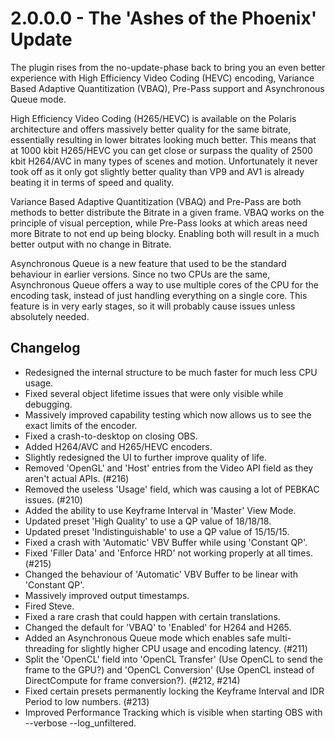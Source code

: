 # 2.0.0.0 - The 'Ashes of the Phoenix' Update
The plugin rises from the no-update-phase back to bring you an even better experience with High Efficiency Video Coding (HEVC) encoding, Variance Based Adaptive Quantitization (VBAQ), Pre-Pass support and Asynchronous Queue mode.

High Efficiency Video Coding (H265/HEVC) is available on the Polaris architecture and offers massively better quality for the same bitrate, essentially resulting in lower bitrates looking much better. This means that at 1000 kbit H265/HEVC you can get close or surpass the quality of 2500 kbit H264/AVC in many types of scenes and motion. Unfortunately it never took off as it only got slightly better quality than VP9 and AV1 is already beating it in terms of speed and quality.

Variance Based Adaptive Quantitization (VBAQ) and Pre-Pass are both methods to better distribute the Bitrate in a given frame. VBAQ works on the principle of visual perception, while Pre-Pass looks at which areas need more Bitrate to not end up being blocky. Enabling both will result in a much better output with no change in Bitrate.

Asynchronous Queue is a new feature that used to be the standard behaviour in earlier versions. Since no two CPUs are the same, Asynchronous Queue offers a way to use multiple cores of the CPU for the encoding task, instead of just handling everything on a single core. This feature is in very early stages, so it will probably cause issues unless absolutely needed.

## Changelog
* Redesigned the internal structure to be much faster for much less CPU usage.
* Fixed several object lifetime issues that were only visible while debugging.
* Massively improved capability testing which now allows us to see the exact limits of the encoder.
* Fixed a crash-to-desktop on closing OBS.
* Added H264/AVC and H265/HEVC encoders.
* Slightly redesigned the UI to further improve quality of life.
* Removed 'OpenGL' and 'Host' entries from the Video API field as they aren't actual APIs. (#216)
* Removed the useless 'Usage' field, which was causing a lot of PEBKAC issues. (#210)
* Added the ability to use Keyframe Interval in 'Master' View Mode.
* Updated preset 'High Quality' to use a QP value of 18/18/18.
* Updated preset 'Indistinguishable' to use a QP value of 15/15/15.
* Fixed a crash with 'Automatic' VBV Buffer while using 'Constant QP'.
* Fixed 'Filler Data' and 'Enforce HRD' not working properly at all times. (#215)
* Changed the behaviour of 'Automatic' VBV Buffer to be linear with 'Constant QP'.
* Massively improved output timestamps.
* Fired Steve.
* Fixed a rare crash that could happen with certain translations.
* Changed the default for 'VBAQ' to 'Enabled' for H264 and H265.
* Added an Asynchronous Queue mode which enables safe multi-threading for slightly higher CPU usage and encoding latency. (#211)
* Split the 'OpenCL' field into 'OpenCL Transfer' (Use OpenCL to send the frame to the GPU?) and 'OpenCL Conversion' (Use OpenCL instead of DirectCompute for frame conversion?). (#212, #214)
* Fixed certain presets permanently locking the Keyframe Interval and IDR Period to low numbers. (#213)
* Improved Performance Tracking which is visible when starting OBS with --verbose --log_unfiltered.
